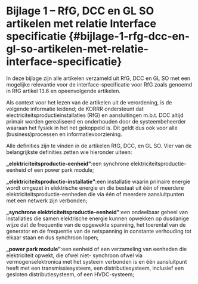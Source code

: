 # Bijlage 1 – RfG, DCC en GL SO artikelen met relatie Interface specificatie {#bijlage-1-rfg-dcc-en-gl-so-artikelen-met-relatie-interface-specificatie}

In deze bijlage zijn alle artikelen verzameld uit RfG, DCC en GL SO met een mogelijke relevantie voor de interface-specificatie voor RfG zoals genoemd in RfG artikel 13.6 en opeenvolgende artikelen.

Als context voor het lezen van de artikelen uit de verordening, is de volgende informatie leidend; de KORRR ondersteunt dat electriciteitsproductieinstallaties (RfG) en aansluitingen m.b.t. DCC altijd primair worden gerealiseerd en onderhouden door de systeembeheerder waaraan het fysiek in het net gekoppeld is. Dit geldt dus ook voor alle (business)processen en informatievoorziening.

Alle definities zijn te vinden in de artikelen RfG, DCC, en GL SO. Vier van de belangrijkste definities zetten wie hieronder uiteen:

**„elektriciteitsproductie-eenheid”**:een synchrone elektriciteitsproductie-eenheid of een power park module;

**„elektriciteitsproductie-installatie”**:een installatie waarin primaire energie wordt omgezet in elektrische energie en die bestaat uit één of meerdere elektriciteitsproductie-eenheden die via één of meerdere aansluitpunten met een netwerk zijn verbonden;

**„synchrone elektriciteitsproductie-eenheid”**:een ondeelbaar geheel van installaties die samen elektrische energie kunnen opwekken op dusdanige wijze dat de frequentie van de opgewekte spanning, het toerental van de generator en de frequentie van de netspanning in constante verhouding tot elkaar staan en dus synchroon lopen;

**„power park module”**:een eenheid of een verzameling van eenheden die elektriciteit opwekt, die ofwel niet- synchroon ofwel via vermogenselektronica met het systeem verbonden is en één aansluitpunt heeft met een transmissiesysteem, een distributiesysteem, inclusief een gesloten distributiesysteem, of een HVDC-systeem;
